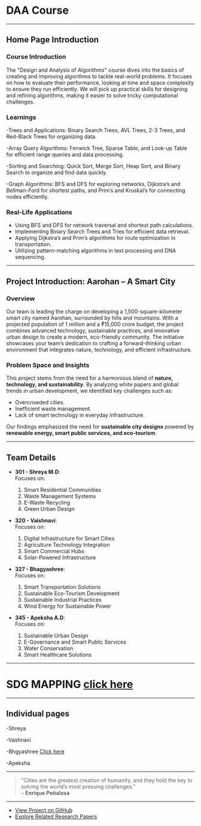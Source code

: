 # **DAA Course**

---

## **Home Page Introduction**

### **Course Introduction**

The "Design and Analysis of Algorithms" course dives into the basics of creating and improving algorithms to tackle real-world problems. It focuses on how to evaluate their performance, looking at time and space complexity to ensure they run efficiently. We will pick up practical skills for designing and refining algorithms, making it easier to solve tricky computational challenges.

### **Learnings**
-Trees and Applications:
Binary Search Trees, AVL Trees, 2-3 Trees, and Red-Black Trees for organizing data.

-Array Query Algorithms:
Fenwick Tree, Sparse Table, and Look-up Table for efficient range queries and data processing.

-Sorting and Searching:
Quick Sort, Merge Sort, Heap Sort, and Binary Search to organize and find data quickly.

-Graph Algorithms:
BFS and DFS for exploring networks, Dijkstra’s and Bellman-Ford for shortest paths, and Prim’s and Kruskal’s for connecting nodes efficiently.


### **Real-Life Applications**
- Using BFS and DFS for network traversal and shortest path calculations.  
- Implementing Binary Search Trees and Tries for efficient data retrieval.  
- Applying Dijkstra’s and Prim’s algorithms for route optimization in transportation.  
- Utilizing pattern-matching algorithms in text processing and DNA sequencing. 

---

## **Project Introduction: Aarohan – A Smart City**

### **Overview**
Our team is leading the charge on developing a 1,500-square-kilometer smart city named Aarohan, surrounded by hills and mountains. With a projected population of 1 million and a ₹15,000 crore budget, the project combines advanced technology, sustainable practices, and innovative urban design to create a modern, eco-friendly community. The initiative showcases your team’s dedication to crafting a forward-thinking urban environment that integrates nature, technology, and efficient infrastructure.


### **Problem Space and Insights**
This project stems from the need for a harmonious blend of **nature, technology, and sustainability**. By analyzing white papers and global trends in urban development, we identified key challenges such as:
- Overcrowded cities.
- Inefficient waste management.
- Lack of smart technology in everyday infrastructure.

Our findings emphasized the need for **sustainable city designs** powered by **renewable energy, smart public services, and eco-tourism**.

---

## **Team Details**

- **301 - Shreya M.D**:  
  Focuses on:
  1. Smart Residential Communities  
  2. Waste Management Systems  
  3. E-Waste Recycling  
  4. Green Urban Design  

- **320 - Vaishnavi**:  
  Focuses on:
  1. Digital Infrastructure for Smart Cities  
  2. Agriculture Technology Integration  
  3. Smart Commercial Hubs  
  4. Solar-Powered Infrastructure  

- **327 - Bhagyashree**:  
  Focuses on:
  1. Smart Transportation Solutions  
  2. Sustainable Eco-Tourism Development  
  3. Sustainable Industrial Practices  
  4. Wind Energy for Sustainable Power  

- **345 - Apeksha A.D**:  
  Focuses on:
  1. Sustainable Urban Design  
  2. E-Governance and Smart Public Services  
  3. Water Conservation  
  4. Smart Healthcare Solutions  

---


# SDG MAPPING [click here]()<be>

---

## **Individual pages**
-Shreya


-Vashnavi


-Bhgyashree [Click here](https://01fe23bcs144.github.io/DAA-project/)<br>



-Apeksha


---



> "Cities are the greatest creation of humanity, and they hold the key to solving the world’s most pressing challenges."  
> – **Enrique Peñalosa**

---


- [View Project on GitHub](https://github.com/your-repo-link)
- [Explore Related Research Papers](https://example.com/research-paper)
